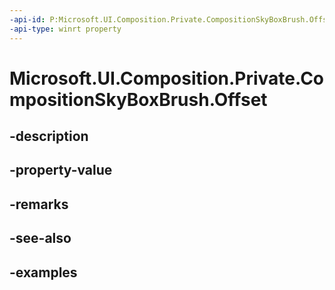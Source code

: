 ```yaml
---
-api-id: P:Microsoft.UI.Composition.Private.CompositionSkyBoxBrush.Offset
-api-type: winrt property
---
```


# Microsoft.UI.Composition.Private.CompositionSkyBoxBrush.Offset

<!--
public System.Numerics.Vector3 Offset { get; set; }
-->


## -description

## -property-value

## -remarks

## -see-also

## -examples


